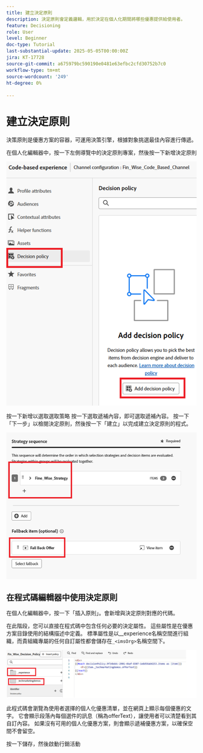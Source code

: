 ```yaml
---
title: 建立決定原則
description: 決定原則會定義邏輯，用於決定在個人化期間將哪些優惠提供給使用者。
feature: Decisioning
role: User
level: Beginner
doc-type: Tutorial
last-substantial-update: 2025-05-05T00:00:00Z
jira: KT-17728
source-git-commit: a675979bc590190e0481e63efbc2cfd30752b7c0
workflow-type: tm+mt
source-wordcount: '249'
ht-degree: 0%

---
```



# 建立決定原則

決策原則是優惠方案的容器，可運用決策引擎，根據對象挑選最佳內容進行傳遞。

在個人化編輯器中，按一下左側導覽中的決定原則專案，然後按一下新增決定原則

![create-decision-policy](assets/decision-policy.png)

按一下新增以選取選取策略
按一下選取遞補內容，即可選取遞補內容。
按一下「下一步」以檢閱決定原則，然後按一下「建立」以完成建立決定原則的程式。


![決定原則](assets/decision-policy2.png)


## 在程式碼編輯器中使用決定原則

在個人化編輯器中，按一下「插入原則」。會新增與決定原則對應的代碼。

在此階段，您可以直接在程式碼中包含任何必要的決定屬性。 這些屬性是在優惠方案目錄使用的結構描述中定義。 標準屬性是以__experience名稱空間進行組織，而貴組織專屬的任何自訂屬性都會儲存在`_<imsOrg>`名稱空間下。

![使用_decision_polcy](assets/Insert-policy.png)

此程式碼會瀏覽為使用者選擇的個人化優惠清單，並在網頁上顯示每個優惠的文字。 它會顯示段落內每個選件的訊息（稱為offerText），讓使用者可以清楚看到其自訂內容。
如果沒有可用的個人化優惠方案，則會顯示遞補優惠方案，以確保空間不會留空。

按一下儲存，然後啟動行銷活動